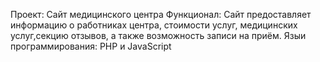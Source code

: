Проект: Сайт медицинского центра
Функционал: Сайт предоставляет информацию о работниках центра, стоимости услуг, медицинских услуг,секцию отзывов, а также
возможность записи на приём.
Языи программирования: PHP и JavaScript

